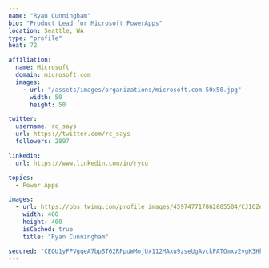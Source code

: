 ```yaml
---
name: "Ryan Cunningham"
bio: "Product Lead for Microsoft PowerApps"
location: Seattle, WA
type: "profile"
heat: 72

affiliation:
  name: Microsoft
  domain: microsoft.com
  images:
    - url: "/assets/images/organizations/microsoft.com-50x50.jpg"
      width: 50
      height: 50

twitter:
  username: rc_says
  url: https://twitter.com/rc_says
  followers: 2897

linkedin:
  url: https://www.linkedin.com/in/rycu

topics:
  - Power Apps

images:
  - url: https://pbs.twimg.com/profile_images/459747717862805504/CJIGZejd_400x400.png
    width: 400
    height: 400
    isCached: true
    title: "Ryan Cunningham"

secured: "CEQU1yFPVgqeA7bpST62RPpuWMojUx112MAxu9zseUgAvckPATOmxv2vgK3HkizDGMtskhLyG+kBCPmf/5kHUh6ZIT/YslqAQIg2lmks7qB9OoNUfBRAX9Idwn4Bp9e6e+XBrsLN9D6VSNCrTbbQonuldZyNLaJmqYyEVbqrInDa0M+CCSlufdlj/Qx0Bto7hE2J4VADlIhnTfkbqmF8AUiJ1NGpeh/4xDFOWEDIpIf0ikFnOwRzatFXwRh9TK4/O+63IADQ26RUDrsjK9m4u229K3x2VCwQ4zbSG51aWRYtrBiEnr6ZZyE+0zx/7cgA+g461GZDEjl9/KjEjG3RIMRDGwnhDPEMMxh4e5z7/3piJlcmKD3Rs49Ib22BB6nY6URnW5haM6ZMXucVlb2VIJWubqUbX181HWhoFL2xR3E=;GzcL//JEqRueoS8fnFc2wA=="
---
```


